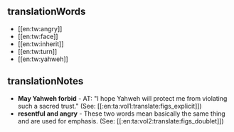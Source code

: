 ## translationWords

* [[en:tw:angry]]
* [[en:tw:face]]
* [[en:tw:inherit]]
* [[en:tw:turn]]
* [[en:tw:yahweh]]

## translationNotes

* **May Yahweh forbid** - AT: "I hope Yahweh will protect me from violating such a sacred trust." (See: [[:en:ta:vol1:translate:figs_explicit]])
* **resentful and angry** - These two words mean basically the same thing and are used for emphasis. (See: [[:en:ta:vol2:translate:figs_doublet]])
